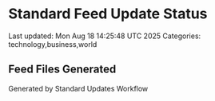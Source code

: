 # Standard Feed Update Status
Last updated: Mon Aug 18 14:25:48 UTC 2025
Categories: technology,business,world

## Feed Files Generated

Generated by Standard Updates Workflow
